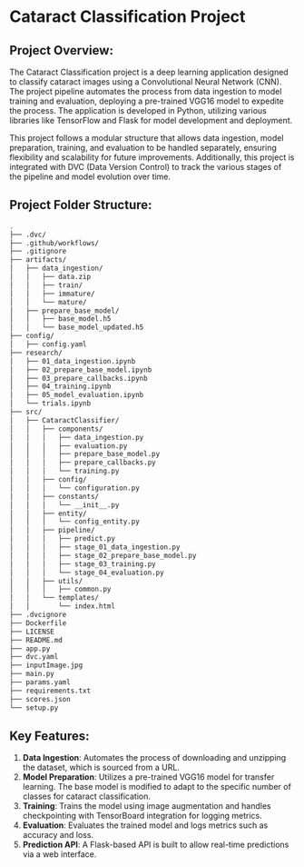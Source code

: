 # Cataract Classification Project
## Project Overview: 
The Cataract Classification project is a deep learning application designed to classify cataract images using a Convolutional Neural Network (CNN). The project pipeline automates the process from data ingestion to model training and evaluation, deploying a pre-trained VGG16 model to expedite the process. The application is developed in Python, utilizing various libraries like TensorFlow and Flask for model development and deployment.

This project follows a modular structure that allows data ingestion, model preparation, training, and evaluation to be handled separately, ensuring flexibility and scalability for future improvements. Additionally, this project is integrated with DVC (Data Version Control) to track the various stages of the pipeline and model evolution over time.

## Project Folder Structure:
```bash
.
├── .dvc/
├── .github/workflows/
├── .gitignore
├── artifacts/
│   ├── data_ingestion/
│   │   ├── data.zip
│   │   ├── train/
│   │   ├── immature/
│   │   └── mature/
│   ├── prepare_base_model/
│   │   ├── base_model.h5
│   │   └── base_model_updated.h5
├── config/
│   ├── config.yaml
├── research/
│   ├── 01_data_ingestion.ipynb
│   ├── 02_prepare_base_model.ipynb
│   ├── 03_prepare_callbacks.ipynb
│   ├── 04_training.ipynb
│   ├── 05_model_evaluation.ipynb
│   └── trials.ipynb
├── src/
│   ├── CataractClassifier/
│   │   ├── components/
│   │   │   ├── data_ingestion.py
│   │   │   ├── evaluation.py
│   │   │   ├── prepare_base_model.py
│   │   │   ├── prepare_callbacks.py
│   │   │   └── training.py
│   │   ├── config/
│   │   │   └── configuration.py
│   │   ├── constants/
│   │   │   └── __init__.py
│   │   ├── entity/
│   │   │   └── config_entity.py
│   │   ├── pipeline/
│   │   │   ├── predict.py
│   │   │   ├── stage_01_data_ingestion.py
│   │   │   ├── stage_02_prepare_base_model.py
│   │   │   ├── stage_03_training.py
│   │   │   └── stage_04_evaluation.py
│   │   ├── utils/
│   │   │   ├── common.py
│   │   └── templates/
│   │       └── index.html
├── .dvcignore
├── Dockerfile
├── LICENSE
├── README.md
├── app.py
├── dvc.yaml
├── inputImage.jpg
├── main.py
├── params.yaml
├── requirements.txt
├── scores.json
└── setup.py
```
## Key Features:

1. **Data Ingestion**: Automates the process of downloading and unzipping the dataset, which is sourced from a URL.
2. **Model Preparation**: Utilizes a pre-trained VGG16 model for transfer learning. The base model is modified to adapt to the specific number of classes for cataract classification.
3. **Training**: Trains the model using image augmentation and handles checkpointing with TensorBoard integration for logging metrics.
4. **Evaluation**: Evaluates the trained model and logs metrics such as accuracy and loss.
5. **Prediction API**: A Flask-based API is built to allow real-time predictions via a web interface.
